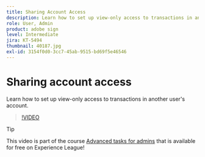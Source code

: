 ```yaml
---
title: Sharing Account Access
description: Learn how to set up view-only access to transactions in another user's account
role: User, Admin
product: adobe sign
level: Intermediate
jira: KT-5494
thumbnail: 40187.jpg
exl-id: 3154f0d0-3cc7-45ab-9515-bd69f5e46546
---
```

# Sharing account access

Learn how to set up view-only access to transactions in another user's account.

>[!VIDEO](https://video.tv.adobe.com/v/40187?quality=12&learn=on&hidetitle=true)

>[!TIP]
>
>This video is part of the course [Advanced tasks for admins](https://experienceleague.adobe.com/?recommended=Sign-A-1-2020.1) that is available for free on Experience League!
